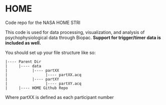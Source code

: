 # HOME
Code repo for the NASA HOME STRI 

This code is used for data processing, visualization, and analysis of psychophysiological data through Biopac. **Support for trigger/timer data is included as well.**

You should set up your file structure like so:

```.
|---- Parent Dir
|     |---- data
|           |---- partXX
|                 |---- partXX.acq
|           |---- partXY
|                 |---- partXY.acq
|     |---- HOME Github Repo

```



Where partXX is defined as each participant number
